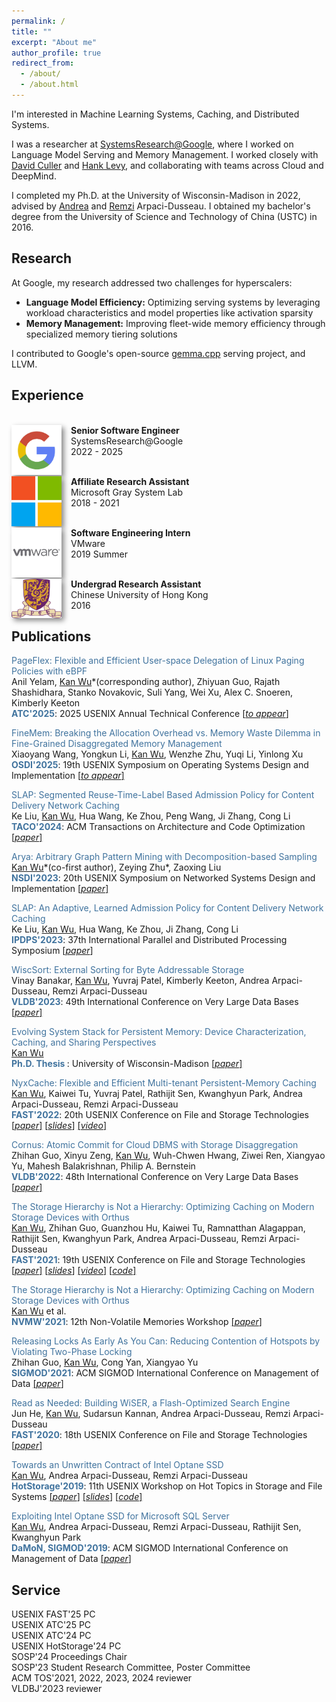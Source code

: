 ```yaml
---
permalink: /
title: ""
excerpt: "About me"
author_profile: true
redirect_from: 
  - /about/
  - /about.html
---
```


<!-- ## Biography -->




I'm interested in Machine Learning Systems, Caching, and Distributed Systems.

I was a researcher at [SystemsResearch@Google](https://techsysinfra.google/research/), where I worked on Language Model Serving and Memory Management. I worked closely with [David Culler](https://en.wikipedia.org/wiki/David_Culler) and [Hank Levy](https://en.wikipedia.org/wiki/Hank_Levy_(computer_scientist)), and collaborating with teams across Cloud and DeepMind.

I completed my Ph.D. at the University of Wisconsin-Madison in 2022, advised by [Andrea](http://pages.cs.wisc.edu/~dusseau/) and [Remzi](http://pages.cs.wisc.edu/~remzi/) Arpaci-Dusseau. I obtained my bachelor's degree from the University of Science and Technology of China (USTC) in 2016.


## Research
At Google, my research addressed two challenges for hyperscalers:
- **Language Model Efficiency:** Optimizing serving systems by leveraging workload characteristics and model properties like activation sparsity
- **Memory Management:** Improving fleet-wide memory efficiency through specialized memory tiering solutions

I contributed to Google's open-source [gemma.cpp](https://github.com/google/gemma.cpp) serving project, and LLVM.

## Experience

<br><img style="float: left; box-shadow: 4px 4px 8px #888; margin-right: 15px;" src="images/logo/google-logo.png" width="80px" >
<b>Senior Software Engineer</b><br>SystemsResearch@Google<br>2022 - 2025

<br><img style="float: left; box-shadow: 4px 4px 8px #888; margin-right: 15px;" src="images/logo/ms-logo.png" width="80px" >
<b>Affiliate Research Assistant</b><br>Microsoft Gray System Lab<br>2018 - 2021

<br><img style="float: left; box-shadow: 4px 4px 8px #888; margin-right: 15px;" src="images/logo/vw-logo.png" width="80px" >
<b>Software Engineering Intern</b><br>VMware<br>2019 Summer

<br><img style="float: left; box-shadow: 4px 4px 8px #888; margin-right: 15px;" src="images/logo/cuhk-logo.png" width="80px" >
<b>Undergrad Research Assistant</b><br>Chinese University of Hong Kong<br>2016

## Publications
<span style="color:rgb(64, 115, 158)"> PageFlex: Flexible and Efficient User-space Delegation of Linux Paging Policies with eBPF </span> 
<br> Anil Yelam, <ins>Kan Wu</ins>\*(corresponding author), Zhiyuan Guo, Rajath Shashidhara, Stanko Novakovic, Suli Yang, Wei Xu, Alex C. Snoeren, Kimberly Keeton
<br><b style="color:rgb(64, 115, 158)">ATC'2025</b>: 2025 USENIX Annual Technical Conference <a href="">[*to appear*]</a>

<span style="color:rgb(64, 115, 158)"> FineMem: Breaking the Allocation Overhead vs. Memory Waste Dilemma in Fine-Grained Disaggregated Memory Management </span> 
<br> Xiaoyang Wang, Yongkun Li, <ins>Kan Wu</ins>, Wenzhe Zhu, Yuqi Li, Yinlong Xu
<br><b style="color:rgb(64, 115, 158)">OSDI'2025</b>: 19th USENIX Symposium on Operating Systems Design and Implementation <a href="">[*to appear*]</a>

<span style="color:rgb(64, 115, 158)"> SLAP: Segmented Reuse-Time-Label Based Admission Policy for Content Delivery Network Caching </span> 
<br> Ke Liu, <ins>Kan Wu</ins>, Hua Wang, Ke Zhou, Peng Wang, Ji Zhang, Cong Li
<br><b style="color:rgb(64, 115, 158)">TACO'2024</b>: ACM Transactions on Architecture and Code Optimization <a href="https://dl.acm.org/doi/pdf/10.1145/3646550">[*paper*]</a>

<span style="color:rgb(64, 115, 158)"> Arya: Arbitrary Graph Pattern Mining with Decomposition-based Sampling </span> 
<br> <ins>Kan Wu</ins>\*(co-first author), Zeying Zhu\*, Zaoxing Liu 
<br><b style="color:rgb(64, 115, 158)">NSDI'2023</b>: 20th USENIX Symposium on Networked Systems Design and Implementation <a href="https://www.usenix.org/system/files/nsdi23-zhu.pdf">[*paper*]</a> 

<span style="color:rgb(64, 115, 158)"> SLAP: An Adaptive, Learned Admission Policy for Content Delivery Network Caching</span> 
<br> Ke Liu, <ins>Kan Wu</ins>, Hua Wang, Ke Zhou, Ji Zhang, Cong Li
<br><b style="color:rgb(64, 115, 158)">IPDPS'2023</b>: 37th International Parallel and Distributed Processing Symposium <a href="https://ieeexplore.ieee.org/abstract/document/10177483">[*paper*]</a>

<span style="color:rgb(64, 115, 158)"> WiscSort: External Sorting for Byte Addressable Storage </span>
<br> Vinay Banakar, <ins>Kan Wu</ins>, Yuvraj Patel, Kimberly Keeton, Andrea Arpaci-Dusseau, Remzi Arpaci-Dusseau
<br><b style="color:rgb(64, 115, 158)">VLDB'2023</b>: 49th International Conference on Very Large Data Bases <a href="https://www.vldb.org/pvldb/vol16/p2103-banakar.pdf">[*paper*]</a>

<span style="color:rgb(64, 115, 158)"> Evolving System Stack for Persistent Memory: Device Characterization, Caching, and Sharing Perspectives</span>
<br> <ins>Kan Wu</ins>
<br><b style="color:rgb(64, 115, 158)">Ph.D. Thesis </b>: University of Wisconsin-Madison <a href="https://sherlockwu.github.io/files/kan_thesis_final_draft.pdf">[*paper*]</a> 

<span style="color:rgb(64, 115, 158)"> NyxCache: Flexible and Efficient Multi-tenant Persistent-Memory Caching  </span> 
<br> <ins>Kan Wu</ins>, Kaiwei Tu, Yuvraj Patel, Rathijit Sen, Kwanghyun Park, Andrea Arpaci-Dusseau, Remzi Arpaci-Dusseau 
<br><b style="color:rgb(64, 115, 158)">FAST'2022</b>: 20th USENIX Conference on File and Storage Technologies <a href="https://www.usenix.org/system/files/fast22-wu.pdf">[*paper*]</a> <a href="https://www.usenix.org/system/files/fast22_slides_wu.pdf">[*slides*]</a> <a href="https://www.usenix.org/conference/fast22/presentation/wu">[*video*]</a>

<span style="color:rgb(64, 115, 158)"> Cornus: Atomic Commit for Cloud DBMS with Storage Disaggregation </span> 
<br> Zhihan Guo, Xinyu Zeng, <ins>Kan Wu</ins>, Wuh-Chwen Hwang, Ziwei Ren, Xiangyao Yu, Mahesh Balakrishnan, Philip A. Bernstein 
<br><b style="color:rgb(64, 115, 158)">VLDB'2022</b>: 48th International Conference on Very Large Data Bases <a href="https://arxiv.org/pdf/2102.10185.pdf">[*paper*]</a> 

<span style="color:rgb(64, 115, 158)"> The Storage Hierarchy is Not a Hierarchy: Optimizing Caching on Modern Storage Devices with Orthus</span>
<br><ins>Kan Wu</ins>, Zhihan Guo, Guanzhou Hu, Kaiwei Tu, Ramnatthan Alagappan, Rathijit Sen, Kwanghyun Park, Andrea Arpaci-Dusseau, Remzi Arpaci-Dusseau 
<br><b style="color:rgb(64, 115, 158)">FAST'2021</b>: 19th USENIX Conference on File and Storage Technologies <a href="https://www.usenix.org/system/files/fast21-wu-kan.pdf">[*paper*]</a> <a href="https://research.cs.wisc.edu/adsl/Publications/fast21-kan-slides.pdf">[*slides*]</a> <a href="https://research.cs.wisc.edu/adsl/Publications/fast21-kan-video.mp4">[*video*]</a> <a href="https://github.com/josehu07/open-cas-linux-mf">[*code*]</a>

<span style="color:rgb(64, 115, 158)"> The Storage Hierarchy is Not a Hierarchy: Optimizing Caching on Modern Storage Devices with Orthus</span>
<br><ins>Kan Wu</ins> et al. 
<br><b style="color:rgb(64, 115, 158)">NVMW'2021</b>: 12th Non-Volatile Memories Workshop <a href="https://research.cs.wisc.edu/adsl/Publications/nvmw21-kan.pdf">[*paper*]</a> 

<span style="color:rgb(64, 115, 158)"> Releasing Locks As Early As You Can: Reducing Contention of Hotspots by Violating Two-Phase Locking</span>
<br> Zhihan Guo, <ins>Kan Wu</ins>, Cong Yan, Xiangyao Yu 
<br><b style="color:rgb(64, 115, 158)">SIGMOD'2021</b>: ACM SIGMOD International Conference on Management of Data <a href="https://scarletguo.github.io/files/rdm447-guoA.pdf">[*paper*]</a>

<span style="color:rgb(64, 115, 158)"> Read as Needed: Building WiSER, a Flash-Optimized Search Engine</span>
<br>Jun He, <ins>Kan Wu</ins>, Sudarsun Kannan, Andrea Arpaci-Dusseau, Remzi Arpaci-Dusseau
<br><b style="color:rgb(64, 115, 158)">FAST'2020</b>: 18th USENIX Conference on File and Storage Technologies <a href="https://www.usenix.org/system/files/fast20-he.pdf">[*paper*]</a> 

<span style="color:rgb(64, 115, 158)"> Towards an Unwritten Contract of Intel Optane SSD </span>
<br><ins>Kan Wu</ins>, Andrea Arpaci-Dusseau, Remzi Arpaci-Dusseau
<br><b style="color:rgb(64, 115, 158)">HotStorage'2019</b>: 11th USENIX Workshop on Hot Topics in Storage and File Systems <a href="https://research.cs.wisc.edu/adsl/Publications/hotstorage-contract19.pdf">[*paper*]</a> <a href="https://www.usenix.org/sites/default/files/conference/protected-files/hotstorage19_slides-wu.pdf">[*slides*]</a> <a href="https://github.com/sherlockwu/OptaneBench">[*code*]</a>

<span style="color:rgb(64, 115, 158)"> Exploiting Intel Optane SSD for Microsoft SQL Server</span>
<br><ins>Kan Wu</ins>, Andrea Arpaci-Dusseau, Remzi Arpaci-Dusseau, Rathijit Sen, Kwanghyun Park
<br><b style="color:rgb(64, 115, 158)">DaMoN, SIGMOD'2019</b>: ACM SIGMOD International Conference on Management of Data <a href="https://research.cs.wisc.edu/adsl/Publications/damon-optane19.pdf">[*paper*]</a> 

## Service
USENIX FAST'25 PC <br>
USENIX ATC'25 PC <br>
USENIX ATC'24 PC <br>
USENIX HotStorage'24 PC <br>
SOSP'24 Proceedings Chair <br>
SOSP'23 Student Research Committee, Poster Committee <br>
ACM TOS'2021, 2022, 2023, 2024 reviewer<br>
VLDBJ'2023 reviewer <br>

<!-- ## Invited / Conference Talks
Reflecting on PMEM, The Start of Modern Memory Hierarchies Research @ USTC 2023 <br>
Towards Auto Cache Tuning For HTAP Systems @ HTAP Summit 2022 <br>
Evolving System Stack for PMEM - Caching, Sharing Perspectives @ Google SRG 2022 <br>
Evolving System Stack for PMEM - Caching, Sharing Perspectives @ Google Madison 2022 <br>
Evolving System Stack for PMEM - Caching, Sharing Perspectives @ VMware Research 2022 <br>
Evolving System Stack for PMEM - Caching, Sharing Perspectives @ CMU PDL 2022 <br>
Multi-tenant Persistent Memory Caching @ FAST 2022 <br>
Caching for Modern Storage Hierarchies @ ChinaSys 2021  <br>
Caching for Modern Storage Hierarchies @ Microsoft Gray System Lab 2021 <br> 
Optimizing Caching on Modern Storage Devices with Orthus @ FAST 2021  <br>
Unwritten Contract of Optane SSD @ HotStorage 2019  <br>
Optane SSD Caching for Microsoft SQL Server @ DaMoN 2019 <br> -->

